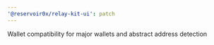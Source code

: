 ```yaml
---
'@reservoir0x/relay-kit-ui': patch
---
```


Wallet compatibility for major wallets and abstract address detection
